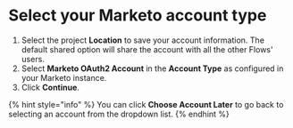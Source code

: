 # Select your Marketo account type

1. Select the project **Location** to save your account information. The default shared option will share the account with all the other Flows' users.&#x20;
2. Select **Marketo OAuth2 Account** in the **Account Type** as configured in your Marketo instance.&#x20;
3. Click **Continue**.

{% hint style="info" %}
You can click **Choose Account Later** to go back to selecting an account from the dropdown list.
{% endhint %}
